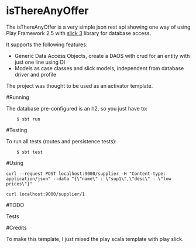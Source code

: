 # isThereAnyOffer
The isThereAnyOffer is a very simple json rest api showing one way of using Play Framework 2.5 with [slick 3](https://github.com/slick/slick) library for database access.


It supports the following features:

* Generic Data Access Objects, create a DAOS with crud for an entity with just one line using DI
* Models as case classes and slick models, independent from database driver and profile

The project was thought to be used as an activator template.

#Running

The database pre-configured is an h2, so you just have to:


        $ sbt run

#Testing

To run all tests (routes and persistence tests):


        $ sbt test

#Using

	curl --request POST localhost:9000/supplier -H "Content-type: application/json" --data "{\"name\" : \"sup1\",\"desc\" : \"low prices\"}"

	curl localhost:9000/supplier/1

#TODO

Tests

#Credits

To make this template, I just mixed the play scala template with play slick.

